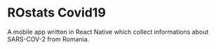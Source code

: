 # ROstats Covid19

A mobile app written in React Native which collect informations about SARS-COV-2 from Romania.
